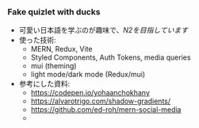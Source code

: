 <h3>Fake quizlet with ducks</h3>

- 可愛い日本語を学ぶのが趣味で、_N2を目指しています_
- 使った技術:   
  - MERN, Redux, Vite  
  - Styled Components, Auth Tokens, media queries
  - mui (theming)
  - light mode/dark mode (Redux/mui)  
- 参考にした資料:   
  - https://codepen.io/yohaanchokhany  
  - https://alvarotrigo.com/shadow-gradients/  
  - https://github.com/ed-roh/mern-social-media  
  - 
